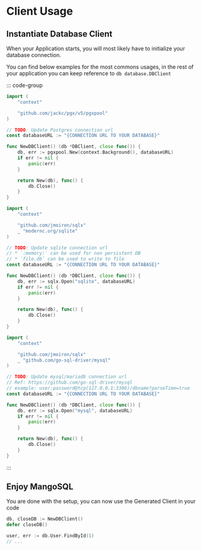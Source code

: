 # Client Usage

## Instantiate Database Client

When your Application starts, you will most likely have to initialize your database connection.

You can find below examples for the most commons usages, in the rest of your application you can keep reference to `db database.DBClient`

::: code-group

```go [postgres]
import (
    "context"

    "github.com/jackc/pgx/v5/pgxpool"
)

// TODO: Update Postgres connection url
const databaseURL := "{CONNECTION URL TO YOUR DATABASE}"

func NewDBClient() (db *DBClient, close func()) {
    db, err := pgxpool.New(context.Background(), databaseURL)
    if err != nil {
        panic(err)
    }

    return New(db), func() {
		db.Close()
	}
}
```

```go [sqlite]
import (
    "context"

    "github.com/jmoiron/sqlx"
    _ "modernc.org/sqlite"
)

// TODO: Update sqlite connection url
// * `:memory:` can be used for non persistent DB
// * `file.db` can be used to write to file
const databaseURL := "{CONNECTION URL TO YOUR DATABASE}"

func NewDBClient() (db *DBClient, close func()) {
    db, err := sqlx.Open("sqlite", databaseURL)
	if err != nil {
		panic(err)
	}

    return New(db), func() {
		db.Close()
	}
}
```

```go [mariadb/mysql]
import (
    "context"

    "github.com/jmoiron/sqlx"
    _ "github.com/go-sql-driver/mysql"
)

// TODO: Update mysql/mariadb connection url
// Ref: https://github.com/go-sql-driver/mysql
// example: user:password@tcp(127.0.0.1:3306)/dbname?parseTime=true
const databaseURL := "{CONNECTION URL TO YOUR DATABASE}"

func NewDBClient() (db *DBClient, close func()) {
    db, err := sqlx.Open("mysql", databaseURL)
	if err != nil {
		panic(err)
	}

    return New(db), func() {
		db.Close()
	}
}
```

:::

## Enjoy MangoSQL

You are done with the setup, you can now use the Generated Client in your code

```go
db, closeDB := NewDBClient()
defer closeDB()

user, err := db.User.FindById(1)
// ...
```